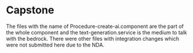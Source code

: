 # Capstone
The files with the name of Procedure-create-ai.component are the part of the whole component and the text-generation.service is the medium to talk with the bedrock. There were other files with integration changes which were not submitted here due to the NDA.
